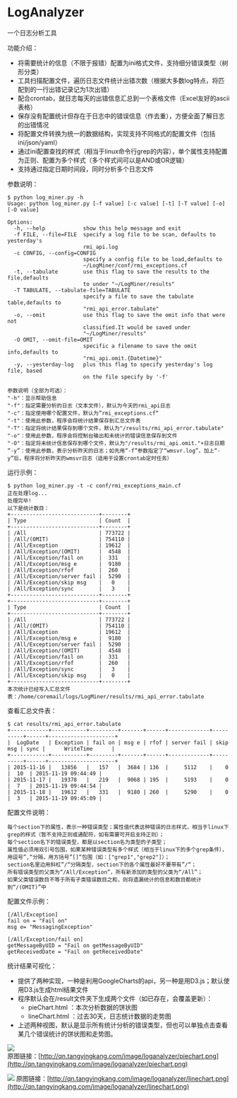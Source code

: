 # LogAnalyzer
一个日志分析工具

功能介绍： 

- 将需要统计的信息（不限于报错）配置为ini格式文件，支持细分错误类型（树形分类）
- 工具扫描配置文件，遍历日志文件统计出错次数（根据大多数log特点，将匹配到的一行出错记录记为1次出错）
- 配合crontab，就日志每天的出错信息汇总到一个表格文件（Excel友好的ascii表格）
- 保存没有配置统计但存在于日志中的错误信息（作去重），方便全面了解日志的出错情况
- 将配置文件转换为统一的数据结构，实现支持不同格式的配置文件（包括ini/json/yaml）
- 通过ini配置查找的样式（相当于linux命令行grep的内容），单个属性支持配置为正则、配置为多个样式（多个样式间可以是AND或OR逻辑）
- 支持通过指定日期时间段，同时分析多个日志文件


参数说明：

    $ python log_miner.py -h
    Usage: python log_miner.py [-f value] [-c value] [-t] [-T value] [-o] [-O value]

    Options:
      -h, --help            show this help message and exit
      -f FILE, --file=FILE  specify a log file to be scan, defaults to yesterday's
                            rmi_api.log
      -c CONFIG, --config=CONFIG
                            specify a config file to be load,defaults to
                            ~/LogMiner/conf/rmi_exceptions.cf
      -t, --tabulate        use this flag to save the results to the file,defaults
                            to under "~/LogMiner/results"
      -T TABULATE, --tabulate-file=TABULATE
                            specify a file to save the tabulate table,defaults to
                            "rmi_api_error.tabulate"
      -o, --omit            use this flag to save the omit info that were not
                            classified.It would be saved under
                            "~/LogMiner/results"
      -O OMIT, --omit-file=OMIT
                            specific a filename to save the omit info,defaults to
                            "rmi_api.omit.{Datetime}"
      -y, --yesterday-log   plus this flag to specify yesterday's log file, based
                            on the file specify by '-f'

    参数说明（全部为可选）：
    "-h"：显示帮助信息
    "-f"：指定需要分析的日志（文本文件），默认为今天的rmi_api日志
    "-c"：指定使用哪个配置文件，默认为”rmi_exceptions.cf“
    "-t"：使用此参数，程序会将统计结果保存到汇总文件表
    "-T"：指定将统计结果保存到哪个文件，默认为"/results/rmi_api_error.tabulate"
    "-o"：使用此参数，程序会将控制台输出和未统计的错误信息保存到文件
    "-O"：指定将未统计信息保存到哪个文件，默认为"/results/rmi_api.omit."+日志日期
    “-y”：使用此参数，表示分析昨天的日志；如先用“-f”参数指定了“wmsvr.log”，加上“-y”后，程序将分析昨天的wmsvr日志（适用于设置crontab定时任务）

运行示例：  

    $ python log_miner.py -t -c conf/rmi_exceptions_main.cf  
    正在处理log...
    处理完毕!
    以下是统计数目：
    +----------------------------+--------+
    | Type                       | Count  |
    +----------------------------+--------+
    | /All                       | 773722 |
    | /All/(OMIT)                | 754110 |
    | /All/Exception             | 19612  |
    | /All/Exception/(OMIT)      |  4548  |
    | /All/Exception/fail on     |  331   |
    | /All/Exception/msg e       |  9180  |
    | /All/Exception/rfof        |  260   |
    | /All/Exception/server fail |  5290  |
    | /All/Exception/skip msg    |   0    |
    | /All/Exception/sync        |   3    |
    +----------------------------+--------+
    +----------------------------+--------+
    | Type                       | Count  |
    +----------------------------+--------+
    | /All                       | 773722 |
    | /All/(OMIT)                | 754110 |
    | /All/Exception             | 19612  |
    | /All/Exception/msg e       |  9180  |
    | /All/Exception/server fail |  5290  |
    | /All/Exception/(OMIT)      |  4548  |
    | /All/Exception/fail on     |  331   |
    | /All/Exception/rfof        |  260   |
    | /All/Exception/sync        |   3    |
    | /All/Exception/skip msg    |   0    |
    +----------------------------+--------+
    本次统计已经写入汇总文件表：/home/coremail/logs/LogMiner/results/rmi_api_error.tabulate

查看汇总文件表：

    $ cat results/rmi_api_error.tabulate
    +------------+-----------+---------+-------+------+-------------+----------+------+---------------------+
    |  LogDate   | Exception | fail on | msg e | rfof | server fail | skip msg | sync |      WriteTime      |
    +------------+-----------+---------+-------+------+-------------+----------+------+---------------------+
    | 2015-11-16 |   13856   |   157   |  3684 | 136  |     5112    |    0     |  10  | 2015-11-19 09:44:49 |
    | 2015-11-17 |   19378   |   219   |  9068 | 195  |     5193    |    0     |  7   | 2015-11-19 09:44:54 |
    | 2015-11-18 |   19612   |   331   |  9180 | 260  |     5290    |    0     |  3   | 2015-11-19 09:45:09 |


配置文件说明：

    每个section下的属性，表示一种错误类型；属性值代表这种错误的日志样式，相当于linux下grep的样式（暂不支持正则或通配符，如有需要可开启支持正则）；
    每个section名下的错误类型，都是以section名为类型的子类型；
    属性值必须用双引号包围，如果某种错误类型有多个样式（相当于linux下的多个grep条件），用逗号”,“分隔，用方括号”[]“包围（如：["grep1","grep2"]）；
    section名里边用斜杠”/“分隔类型，section下的各个属性最好不要带有”/“；
    所有错误类型的父类为“/All/Exception”，所有新添加的类型的父类为“/All”；
    如果父类错误数目不等于所有子类错误数目之和，则将遗漏统计的信息和数目都统计到“/(OMIT)”中

配置文件示例：

    [/All/Exception]
    fail on = "Fail on"
    msg e= "MessagingException"

    [/All/Exception/fail on]
    getMessageByUID = "Fail on getMessageByUID"
    getReceivedDate = "Fail on getReceivedDate"

统计结果可视化：

- 提供了两种实现，一种是利用GoogleCharts的api，另一种是用D3.js；默认使用D3.js生成html结果文件
- 程序默认会在/result文件夹下生成两个文件（如已存在，会覆盖更新）：
    - pieChart.html ：本次分析数据的饼状图
    - lineChart.html ：过去30天，日志统计数据的走势图
- 上述两种视图，默认是显示所有统计分析的错误类型，但也可以单独点击查看某几个错误统计的饼状图和走势图。

![](http://qn.tangyingkang.com/image/loganalyzer/piechart.png)  
原图链接：[http://qn.tangyingkang.com/image/loganalyzer/piechart.png](http://qn.tangyingkang.com/image/loganalyzer/piechart.png)  

![](http://qn.tangyingkang.com/image/loganalyzer/linechart.png)
原图链接：[http://qn.tangyingkang.com/image/loganalyzer/linechart.png](http://qn.tangyingkang.com/image/loganalyzer/linechart.png)  